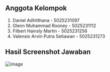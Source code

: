 ## Anggota Kelompok
1. Daniel Adhitthana - 5025231097
2. Glenn Muhammad Rooney - 5025231112
3. Filbert Hainsly Martin - 5025231256
4. Valensio Arvin Putra Setiawan - 5025231273

## Hasil Screenshot Jawaban

![image](https://github.com/user-attachments/assets/06831c93-f6c4-4a6a-9ed3-a5075b47b22f)
